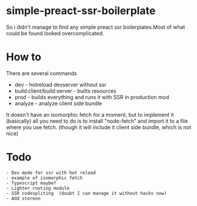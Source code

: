 # simple-preact-ssr-boilerplate

So i didn't manage to find any simple preact ssr boilerplates.Most of what could be found looked
overcomplicated.

# How to

There are several commands

 - dev - hotreload devserver without ssr
 - build:client/build:server - builts resources
 - prod - builds everything and runs it with SSR in production mod
 - analyze - analyze client side bundle
 
 It doesn't have  an isomorphic fetch for a moment, but to implement it (basically) all you need to do is to install "node-fetch" and import it to a file
 where you use fetch. (though it will include it client side bundle, which is not nice)

# Todo
    - Dev mode for ssr with hot reload
    - example of isomorphic fetch 
    - Typescript maybe?
    - Lighter routing module
    - SSR codespliting  (doubt I can manage it without hacks now)
    - Add storeon
